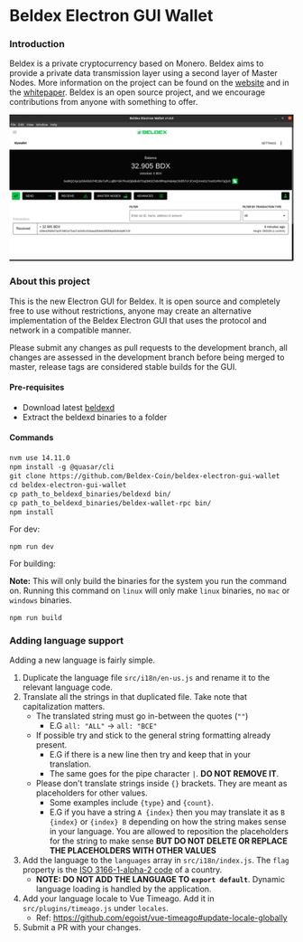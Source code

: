# Beldex Electron GUI Wallet

### Introduction

Beldex is a private cryptocurrency based on Monero. Beldex aims to provide a private data transmission layer using a second layer of Master Nodes.
More information on the project can be found on the [website](https://beldexio) and in the [whitepaper](https://beldex.io/whitepaper). Beldex is an open source project, and we encourage contributions from anyone with something to offer.

![Beldex wallet image](./src-electron/icons/mrcuug.png)

### About this project

This is the new Electron GUI for Beldex. It is open source and completely free to use without restrictions, anyone may create an alternative implementation of the Beldex Electron GUI that uses the protocol and network in a compatible manner.

Please submit any changes as pull requests to the development branch, all changes are assessed in the development branch before being merged to master, release tags are considered stable builds for the GUI.

#### Pre-requisites

- Download latest [beldexd](https://github.com/Beldex-Coin/beldex/releases/latest)
- Extract the beldexd binaries to a folder

#### Commands

```
nvm use 14.11.0
npm install -g @quasar/cli
git clone https://github.com/Beldex-Coin/beldex-electron-gui-wallet
cd beldex-electron-gui-wallet
cp path_to_beldexd_binaries/beldexd bin/
cp path_to_beldexd_binaries/beldex-wallet-rpc bin/
npm install
```

For dev:

```
npm run dev
```

For building:

**Note:** This will only build the binaries for the system you run the command on. Running this command on `linux` will only make `linux` binaries, no `mac` or `windows` binaries.

```
npm run build
```

### Adding language support

Adding a new language is fairly simple.

1. Duplicate the language file `src/i18n/en-us.js` and rename it to the relevant language code.
2. Translate all the strings in that duplicated file. Take note that capitalization matters.
   - The translated string must go in-between the quotes (`""`)
     - E.G `all: "ALL"` -> `all: "ВСЕ"`
   - If possible try and stick to the general string formatting already present.
     - E.G if there is a new line then try and keep that in your translation.
     - The same goes for the pipe character `|`. **DO NOT REMOVE IT**.
   - Please don't translate strings inside `{}` brackets. They are meant as placeholders for other values.
     - Some examples include `{type}` and `{count}`.
     - E.G if you have a string `A {index}` then you may translate it as `B {index}` or `{index} B` depending on how the string makes sense in your language. You are allowed to reposition the placeholders for the string to make sense **BUT DO NOT DELETE OR REPLACE THE PLACEHOLDERS WITH OTHER VALUES**
3. Add the language to the `languages` array in `src/i18n/index.js`. The `flag` property is the [ISO 3166-1-alpha-2 code](https://www.iso.org/obp/ui/#search/code/) of a country.
   - **NOTE: DO NOT ADD THE LANGUAGE TO `export default`**. Dynamic language loading is handled by the application.
4. Add your language locale to Vue Timeago. Add it in `src/plugins/timeago.js` under `locales`.
   - Ref: https://github.com/egoist/vue-timeago#update-locale-globally
5. Submit a PR with your changes.
